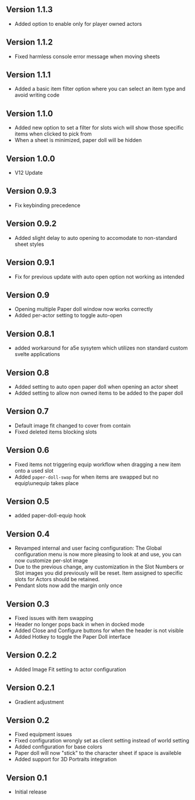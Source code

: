 ## Version 1.1.3
- Added option to enable only for player owned actors

## Version 1.1.2
- Fixed harmless console error message when moving sheets

## Version 1.1.1
- Added a basic item filter option where you can select an item type and avoid writing code

## Version 1.1.0
- Added new option to set a filter for slots wich will show those specific items when clicked to pick from
- When a sheet is minimized, paper doll will be hidden

## Version 1.0.0
- V12 Update

## Version 0.9.3
- Fix keybinding precedence

## Version 0.9.2
- Added slight delay to auto opening to accomodate to non-standard sheet styles

## Version 0.9.1
- Fix for previous update with auto open option not working as intended

## Version 0.9
- Opening multiple Paper doll window now works correctly
- Added per-actor setting to toggle auto-open

## Version 0.8.1
- added workaround for a5e sysytem which utilizes non standard custom svelte applications

## Version 0.8
- Added setting to auto open paper doll when opening an actor sheet
- Added setting to allow non owned items to be added to the paper doll

## Version 0.7
- Default image fit changed to cover from contain
- Fixed deleted items blocking slots

## Version 0.6
- Fixed items not triggering equip workflow when dragging a new item onto a used slot
- Added `paper-doll-swap` for when items are swapped but no equip\unequip takes place

## Version 0.5
- added paper-doll-equip hook

## Version 0.4
- Revamped internal and user facing configuration: The Global configuration menu is now more pleasing to look at and use, you can now customize per-slot image
- Due to the previous change, any customization in the Slot Numbers or Slot images you did previously will be reset. Item assigned to specific slots for Actors should be retained.
- Pendant slots now add the margin only once

## Version 0.3
- Fixed issues with item swapping
- Header no longer pops back in when in docked mode
- Added Close and Configure buttons for when the header is not visible
- Added Hotkey to toggle the Paper Doll interface

## Version 0.2.2
- Added Image Fit setting to actor configuration

## Version 0.2.1
- Gradient adjustment

## Version 0.2
- Fixed equipment issues
- Fixed configuration wrongly set as client setting instead of world setting
- Added configuration for base colors
- Paper doll will now "stick" to the character sheet if space is availeble
- Added support for 3D Portraits integration

## Version 0.1
- Initial release
